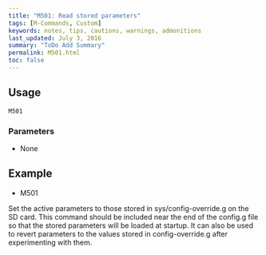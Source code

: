 ```yaml
---
title: "M501: Read stored parameters" 
tags: [M-Commands, Custom]
keywords: notes, tips, cautions, warnings, admonitions
last_updated: July 3, 2016
summary: "ToDo Add Summary"
permalink: M501.html
toc: false
---
```



## Usage ##
```
M501
```

### Parameters ###

+ None

## Example ##

+ M501

Set the active parameters to those stored in sys/config-override.g on the SD card. This command should be included near the end of the config.g file so that the stored parameters will be loaded at startup. It can also be used to revert parameters to the values stored in config-override.g after experimenting with them.

